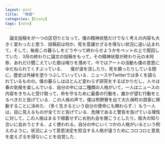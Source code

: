 ```yaml
---
layout: post
title:  "無題"
categories: [Essey]
tags: [note]
---
```


　論文投稿をが一つの区切りとなって，僕の精神状態だけでなく考えの内容も大きく変わったと思う．投稿前は何か，死を意識せざるを得ない状況に追い込まれて，そして，毎夜この暮らしをどうやって終わらせようかをベットの上で周回していた．3月の終わりに論文の投稿をもって，その精神状態が終わり元の木阿弥．あれだけ聞こえていた歌は鳴りを潜めて，今ではアートの活動も僕の意思にゆだねられてくすぶっている．
　僕が涙を流したり，死を願ったりしている間に，歴史は外縁を塗りつぶしていっている．ニュースやTwitterでは多くを語られているものの，僕の暮らしはほとんど変わらず研究をするばかりだし，人々は春の気候を楽しんでいる．自分の中には二種類の人格がいて，一人はニュースの内容をきちんと受け取って，命を守るために最善の行動を，誰かが望む行動をとるべきだと告げている．この人格の声で，僕は熊野寮を出て大久保町の貸家に移動することに決めた．（多く生きるという自分の使命にも関わらず．）もう一人は，目に見えるものが全てだと告げている．危険であると警告を告げている理性に対して，この人格はまるで頓着せずにお別れ会を開こうとしたり，阪大の知り合いに会おうとする．よく使われる，自分の中にいくつかの人格がいるという例えのように，状況によって意思決定を担当する人格が違うためにコロコロと意見を変えざるを得ないことを自覚した．
